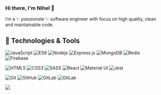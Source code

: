### Hi there, I'm Nihel 👋

I’m a ✨ _passionate_ ✨ software engineer with focus on high quality, clean and maintainable code. 

<!--🔭 I’m currently working on some side projects based on Web Development and looking for new opportunities 👯. -->

<!-- [![Email Badge](https://img.shields.io/badge/contact@nihel.tech-168DE2?style=flat-square&logo=Mail.Ru&logoColor=white&link=mailto:contact@nihel.tech)](mailto:contact@nihel.tech)
[![Portfolio Badge](https://img.shields.io/badge/Portfolio-3DA639?style=flat-square&logo=Portfolio&logoColor=white&link=https://www.nihel.tech)](https://www.nihel.tech) -->
<!-- [![Linkedin Badge](https://img.shields.io/badge/-LinkedIn-blue?style=flat-square&logo=Linkedin&logoColor=white&link=https://www.linkedin.com/in/nihel-akremi/)](https://www.linkedin.com/in/nihel-akremi/)  -->


## 🔧 Technologies & Tools 

![JavaScript](https://img.shields.io/badge/JavaScript-black?style=flat-square&logo=javascript)
![ES6](https://img.shields.io/badge/ECMAScript%202015+-F0DB4F?style=flat-square)
![Nodejs](https://img.shields.io/badge/Nodejs-black?style=flat-square&logo=Node.js)
![Express.js](https://img.shields.io/badge/EXPRESS.JS-%23404d59?&style=flat-square)
![MongoDB](https://img.shields.io/badge/MongoDB-black?style=flat-square&logo=mongodb)
![Redis](https://img.shields.io/badge/Redis-black?style=flat-square&logo=Redis)
![Firebase](https://img.shields.io/badge/Firebase-FFCA28?&style=flat-square&logo=firebase&logoColor=black)

![HTML5](https://img.shields.io/badge/HTML5-E34F26?style=flat-square&logo=html5&logoColor=white)
![CSS3](https://img.shields.io/badge/CSS3-1572B6?style=flat-square&logo=css3)
![SASS](https://img.shields.io/badge/SASS-CC6699?&style=flat-square&logo=SASS&logoColor=white)
![React](https://img.shields.io/badge/React-61DAFB?style=flat-square&logo=react&logoColor=black)
![Material UI](https://img.shields.io/badge/Material%20UI-0081CB?&style=flat-square&logo=material-ui&logoColor=white)
![Jest](https://img.shields.io/badge/Jest-C21325?&style=flat-square&logo=jest&logoColor=white)
<!-- ![Polymer](https://img.shields.io/badge/Polymer-FF4470?style=flat-square&logo=polymer-project&logoColor=white)
![Vue.js](https://img.shields.io/badge/Vue.js/Vuex-4FC08D?style=flat-square&logo=vue.js&logoColor=white)
![Vuetify](https://img.shields.io/badge/Vuetify-1867C0?style=flat-square&logo=vuetify&logoColor=white) -->


![Git](https://img.shields.io/badge/Git-F05032?style=flat-square&logo=git&logoColor=white)
![GitHub](https://img.shields.io/badge/GitHub-181717?style=flat-square&logo=github)
![GitLab](https://img.shields.io/badge/GitLab-black?style=flat-square&logo=GitLab&logoColor=grey)
![GitLab](https://img.shields.io/badge/GitLab%20CI-black?style=flat-square&logo=gitlab)

![](https://img.shields.io/badge/OS-Linux-informational?style=flat-square&logo=linux&logoColor=white&color=2bbc8a)

<!-- ## 📈 GitHub Stats
[Visitor Badge](https://visitor-badge.laobi.icu/badge?page_id=NihelAkr)

![Github Stats](https://github-readme-stats.vercel.app/api?username=NihelAkr&count_private=true&hide=stars,issues,contribs&show_icons=true&include_all_commits=true&theme=dracula) -->


